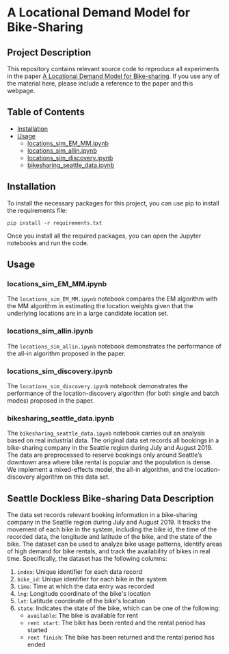 # A Locational Demand Model for Bike-Sharing

## Project Description
This repository contains relevant source code to reproduce all experiments in the paper [A Locational Demand Model for Bike-sharing](https://papers.ssrn.com/sol3/papers.cfm?abstract_id=3311371). If you use any of the material here, please include a reference to the paper and this webpage.


## Table of Contents

- [Installation](#installation)
- [Usage](#usage)
  - [locations_sim_EM_MM.ipynb](#locations_sim_em_mmipynb)
  - [locations_sim_allin.ipynb](#locations_sim_allinipynb)
  - [locations_sim_discovery.ipynb](#locations_sim_discoveryipynb)
  - [bikesharing_seattle_data.ipynb](#bikesharing_seattle_dataipynb)

## Installation

To install the necessary packages for this project, you can use pip to install the requirements file:
```
pip install -r requirements.txt
```
Once you install all the required packages, you can open the Jupyter notebooks and run the code.

## Usage

### locations_sim_EM_MM.ipynb

The `locations_sim_EM_MM.ipynb` notebook compares the EM algorithm with the MM algorithm in estimating the location weights given that the underlying locations are in a large candidate location set. 

### locations_sim_allin.ipynb

The `locations_sim_allin.ipynb` notebook demonstrates the performance of the all-in algorithm proposed in the paper. 

### locations_sim_discovery.ipynb

The `locations_sim_discovery.ipynb` notebook demonstrates the performance of the location-discovery algorithm (for both single and batch modes) proposed in the paper. 

### bikesharing_seattle_data.ipynb

The `bikesharing_seattle_data.ipynb` notebook carries out an analysis based on real industrial data. The original data set records all bookings in a bike-sharing company in the Seattle region during July and August 2019. The data are preprocessed to reserve bookings only around Seattle’s downtown area where bike rental is popular and the population is dense. We implement a mixed-effects model, the all-in algorithm, and the location-discovery algorithm on this data set. 

## Seattle Dockless Bike-sharing Data Description

The data set records relevant booking information in a bike-sharing company in the Seattle region during July and August 2019. It tracks the movement of each bike in the system, including the bike id, the time of the recorded data, the longitude and latitude of the bike, and the state of the bike. The dataset can be used to analyze bike usage patterns, identify areas of high demand for bike rentals, and track the availability of bikes in real time. Specifically, the dataset has the following columns:

1. `index`: Unique identifier for each data record
2. `bike_id`: Unique identifier for each bike in the system
3. `time`: Time at which the data entry was recorded
4. `lng`: Longitude coordinate of the bike's location
5. `lat`: Latitude coordinate of the bike's location
6. `state`: Indicates the state of the bike, which can be one of the following:
   - `available`: The bike is available for rent
   - `rent start`: The bike has been rented and the rental period has started
   - `rent finish`: The bike has been returned and the rental period has ended
